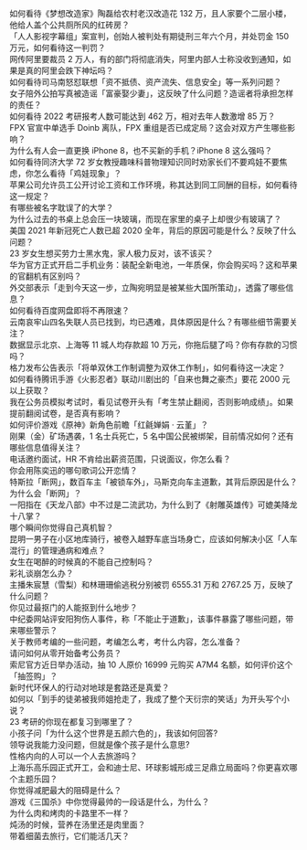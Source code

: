 如何看待《梦想改造家》陶磊给农村老汉改造花 132 万，且人家要个二层小楼，他给人盖个公共厕所风的红砖房？  
「人人影视字幕组」案宣判，创始人被判处有期徒刑三年六个月，并处罚金 150 万元，如何看待这一判罚？  
网传阿里要裁员 2 万人，有的部门将彻底消失，阿里内部人士称没收到通知，如果是真的阿里会跌下神坛吗？  
如何看待司马南怒怼联想「资不抵债、资产流失、信息安全」等一系列问题？  
女子陪外公拍写真被造谣「富豪娶少妻」，这反映了什么问题？造谣者将承担怎样的责任？  
如何看待 2022 考研报考人数可能达到 462 万，相对去年人数激增  85 万？  
FPX 官宣中单选手 Doinb 离队，FPX 重组是否已成定局？这会对双方产生哪些影响？  
为什么有人会一直更换 iPhone 8，也不买新的手机？iPhone 8 这么强吗？  
如何看待同济大学 72 岁女教授趣味科普物理知识同时劝家长们不要鸡娃不要焦虑，你怎么看待「鸡娃现象」？  
苹果公司允许员工公开讨论工资和工作环境，称其达到同工同酬的目标，如何看待这一规定？  
有哪些被名字耽误了的大学？  
为什么过去的书桌上总会压一块玻璃，而现在家里的桌子上却很少有玻璃了？  
美国 2021 年新冠死亡人数已超 2020 全年，背后的原因可能是什么？反映了什么问题？  
23 岁女生想买劳力士黑水鬼，家人极力反对，该不该买？  
华为官方正式开启二手机业务：装配全新电池，一年质保，你会购买吗？这和苹果的官翻机有区别吗？  
外交部表示「走到今天这一步，立陶宛明显是被某些大国所策动」，透露了哪些信息？  
如何看待百度网盘即将不再限速？  
云南哀牢山四名失联人员已找到，均已遇难，具体原因是什么？有哪些细节需要关注？  
数据显示北京、上海等 11  城人均存款超 10 万元，你拖后腿了吗？你有存款的习惯吗？  
格力发布公告表示「将单双休工作制调整为双休工作制」，如何看待这一决定？  
如何看待腾讯手游《火影忍者》联动川剧出的「自来也舞之豪杰」要花 2000 元以上获取？  
我在公务员模拟考试时，看见试卷开头有「考生禁止翻阅，否则影响成绩」。如果提前翻阅试卷，是否真有影响？  
如何评价游戏《原神》新角色前瞻「红毹婵娟 · 云堇」？  
刚果（金）矿场遇袭，1 名士兵死亡，5 名中国公民被绑架，目前情况如何？还有哪些信息值得关注？  
电话邀约面试，HR 不肯给出薪资范围，只说面议，你怎么看？  
你会用陈奕迅的哪句歌词公开恋情？  
特斯拉「断网」，数百车主「被锁车外」，马斯克向车主道歉，其背后原因是什么？为什么会「断网」？  
一阳指在《天龙八部》中不过是二流武功，为什么到了《射雕英雄传》可媲美降龙十八掌？  
哪个瞬间你觉得自己真机智？  
昆明一男子在小区地库骑行，被卷入越野车底当场身亡，应该如何解决小区「人车混行」的管理通病和难点？  
女生在喝醉的时候真的不能自己控制吗？  
彩礼谈崩怎么办？  
主播朱宸慧（雪梨）和林珊珊偷逃税分别被罚 6555.31 万和 2767.25 万，反映了什么问题？  
你见过最抠门的人能抠到什么地步？  
中纪委网站评安阳狗伤人事件，称「不能止于道歉」，该事件暴露了哪些问题，带来哪些警示？  
关于教师考编的一些问题，考编怎么考，考什么内容，怎么准备？  
请问如何从零开始备考公务员？  
索尼官方近日举办活动，抽 10 人原价 16999 元购买 A7M4 名额，如何评价这个「抽签购」？  
新时代环保人的行动对地球是套路还是真爱？  
如何以「到手的徒弟被我师姐抢走了，我成了整个天衍宗的笑话」为开头写个小说？  
23 考研的你现在都复习到哪里了？  
小孩子问「为什么这个世界是五颜六色的」，我该如何回答?  
领导说我能力没问题，但就是像个孩子是什么意思?  
性格内向的人可以一个人去旅游吗？  
上海乐高乐园正式开工，会和迪士尼、环球影城形成三足鼎立局面吗？你更喜欢哪个主题乐园？  
你觉得减肥最大的阻碍是什么？  
游戏《三国杀》中你觉得最帅的一段话是什么，为什么？  
为什么肉和烤肉的卡路里不一样？  
炖汤的时候，营养在汤里还是肉里面？  
带着细菌去旅行，它们能活几天？  

